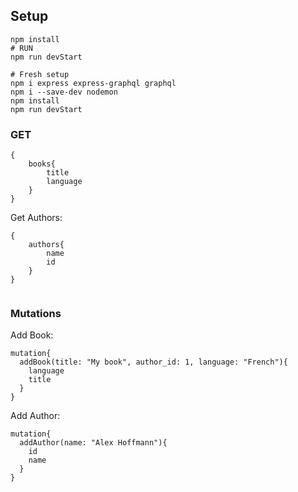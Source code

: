 ## Setup

```
npm install
# RUN
npm run devStart

# Fresh setup
npm i express express-graphql graphql
npm i --save-dev nodemon
npm install
npm run devStart
```

### GET

```
{
	books{
		title
		language
	}
}

```

Get Authors:

```
{
	authors{
		name
		id
	}
}
	
```

### Mutations

Add Book:
```
mutation{
  addBook(title: "My book", author_id: 1, language: "French"){
    language
    title
  }
}
```

Add Author:
```
mutation{
  addAuthor(name: "Alex Hoffmann"){
    id
    name
  }
}
```
